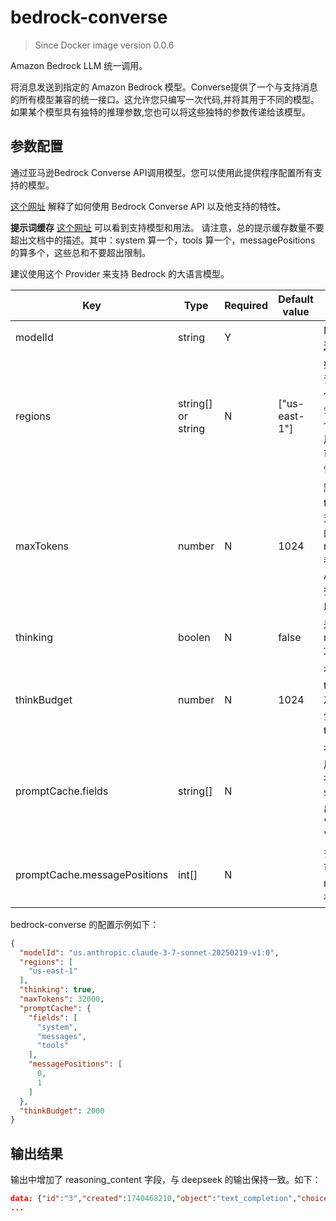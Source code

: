 # bedrock-converse

> Since Docker image version 0.0.6

Amazon Bedrock LLM 统一调用。

将消息发送到指定的 Amazon Bedrock 模型。Converse提供了一个与支持消息的所有模型兼容的统一接口。这允许您只编写一次代码,并将其用于不同的模型。如果某个模型具有独特的推理参数,您也可以将这些独特的参数传递给该模型。

## 参数配置

通过亚马逊Bedrock Converse API调用模型。您可以使用此提供程序配置所有支持的模型。

[这个网址](https://docs.aws.amazon.com/bedrock/latest/userguide/conversation-inference.html) 解释了如何使用 Bedrock Converse API 以及他支持的特性。

**提示词缓存**
[这个网址](https://docs.aws.amazon.com/bedrock/latest/userguide/prompt-caching.html) 可以看到支持模型和用法。
请注意，总的提示缓存数量不要超出文档中的描述。其中：system 算一个，tools 算一个，messagePositions 的算多个，这些总和不要超出限制。

建议使用这个 Provider 来支持 Bedrock 的大语言模型。

| Key     | Type      | Required     | Default value | Description |
| ------------- | -------| ------------- | ------------- | ------------- |
| modelId  | string   | Y    |  |   Model id, [点这里查看列表](https://docs.aws.amazon.com/bedrock/latest/userguide/model-ids.html)  |
| regions  | string[] or string   | N     | ["us-east-1"] |   如果您已经申请并指定了多个地区,那么将会随机选择一个地区进行调用。这个功能可以有效缓解性能瓶颈。  |
| maxTokens  |  number   | N     | 1024 | 默认最大 tokens 数量，对应标准 API 的 max_tokens 参数。 如果 API 请求中不指定，则使用此值。  |
| thinking  |  boolen   | N     | false | 是否开启 reason/think 功能  |
| thinkBudget  |  number   | N     | 1024 | 在开启 thinking 的情况下，推理部分允许的最大 tokens 数量 |
| promptCache.fields  |  string[]   | N     |  | 在什么位置开启提示词缓存，支持三个字符串："system", "messages", "tools"|
| promptCache.messagePositions  |  int[]   | N     |  |多轮对话中，可以指定 messages 缓存的加载位置 |

bedrock-converse 的配置示例如下：

```json
{
  "modelId": "us.anthropic.claude-3-7-sonnet-20250219-v1:0",
  "regions": [
    "us-east-1"
  ],
  "thinking": true,
  "maxTokens": 32000,
  "promptCache": {
    "fields": [
      "system",
      "messages",
      "tools"
    ],
    "messagePositions": [
      0,
      1
    ]
  },
  "thinkBudget": 2000
}
```

## 输出结果

输出中增加了 reasoning_content 字段，与 deepseek 的输出保持一致。如下：

```json
data: {"id":"3","created":1740468210,"object":"text_completion","choices":[{"index":0,"delta":{"role":"assistant","content":"","reasoning_content":"你好"},"finish_reason":null,"logprobs":null}],"model":"sonnet37-think"}
...

```
